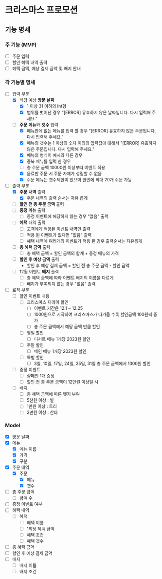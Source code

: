 # 크리스마스 프로모션 

## 기능 명세

### 주 기능 (MVP)
- [ ] 주문 입력
- [ ] 할인 혜택 내역 출력
- [ ] 혜택 금액, 예상 결제 금액 및 배지 안내

### 각 기능별 명세
- [ ] 입력 부분
  - [x] 식당 예상 **방문 날짜**
    - [x] 1 이상 31 이하의 Int형
    - [x] 범위를 벗어난 경우 "[ERROR] 유효하지 않은 날짜입니다. 다시 입력해 주세요."
  - [ ] **주문 메뉴**와 **갯수** 입력
    - [x] 메뉴판에 없는 메뉴를 입력 할 경우 "[ERROR] 유효하지 않은 주문입니다. 다시 입력해 주세요."
    - [x] 메뉴의 갯수는 1 이상의 숫자 이외의 입력값에 대해서 "[ERROR] 유효하지 않은 주문입니다. 다시 입력해 주세요."
    - [x] 메뉴의 형식이 예시와 다른 경우 
    - [x] 중복 메뉴를 입력 한 경우
    - [ ] 총 주문 금액 10000원 이상부터 이벤트 적용
    - [x] 음료만 주문 시 주문 자체가 성립할 수 없음
    - [x] 주문 메뉴는 갯수제한이 있으며 한번에 최대 20개 주문 가능

- [ ] 출력 부분
  - [x] **주문 내역** 출력
    - [x] 주문 내역의 출력 순서는 자유 롭게
  - [ ] **할인 전 총 주문 금액** 출력
  - [ ] **증정 메뉴** 출력
    - [ ] 증정 이벤트에 해당하지 않는 경우 "없음" 출력
  - [ ] **혜택** 내역 출력
    - [ ] 고객에게 적용된 이벤트 내역만 출력
    - [ ] 적용 된 이벤트가 없다면 "없음" 출력
    - [ ] 혜택 내역에 여러개의 이벤트가 적용 된 경우 출력순서는 자유롭게
  - [ ] **총 혜택 금액** 출력
    - [ ] 총 혜택 금액 = 할인 금액의 합계 + 증정 메뉴의 가격
  - [ ] **할인 후 예상 금액** 출력
    - 할인 후 예상 결제 금액  = 할인 전 총 주문 금액 - 할인 금액
  - [ ] 12월 이벤트 **배지** 출력
    - [ ] 총 혜택 금액에 따라 이벤트 배지의 이름을 다르게
    - [ ] 배지가 부여되지 않는 경우 "없음" 출력

- [ ] 로직 부분
  - [ ] 할인 이벤트 내용
    - [ ] 크리스마스 디데이 할인
      - [ ] 이벤트 기간은 12.1 ~ 12.25
      - [ ] 1000원으로 시작하여 크리스마스가 다가올 수록 할인금액 100원씩 증가
      - [ ] 총 주문 금액에서 해당 금액 만큼 할인
    - [ ] 평일 할인
      - [ ] 디저트 메뉴 1개당 2023원 할인
    - [ ] 주말 할인
      - [ ] 메인 메뉴 1개당 2023원 할인
    - [ ] 특별 할인
      - [ ] 3일, 10일, 17일, 24일, 25일, 31일 총 주문 금액에서 1000원 할인

  - [ ] 증정 이벤트
    - [ ] 샴페인 1개 증정
    -  [ ] 할인 전 총 주문 금액이 12만원 이상일 시

  - [ ] 배지
    - [ ] 총 혜택 금액에 따른 뱃지 부여
    - [ ] 5천원 이상 : 별
    - [ ] 1만원 이상 : 트리
    - [ ] 2만원 이상 : 산타

### Model
- [x] 방문 날짜
- [x] 메뉴
  - [x] 메뉴 이름
  - [x] 가격
  - [x] 구분
- [x] 주문 내역
  - [x] 주문
    - [x] 메뉴
    - [x] 갯수
- [ ] 총 주문 금액
  - [ ] 금액 수
- [ ] 증정 이벤트 여부
- [ ] 혜택 내역
  - [ ] 혜택
    - [ ] 혜택 이름
    - [ ] 1회당 혜택 금액
    - [ ] 혜택 조건
    - [ ] 혜택 갯수
- [ ] 총 혜택 금액
- [ ] 할인 후 예상 결제 금액
- [ ] 배지
  - [ ] 배지 이름
  - [ ] 배지 조건